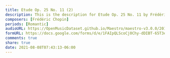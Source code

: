 ```yaml
---
title: Etude Op. 25 No. 11 (2)
description: This is the description for Etude Op. 25 No. 11 by Frédéric Chopin
composers: [Frédéric Chopin]
periods: [Romantic]
audioURL: https://OpenMusicDataset.github.io/Maestro/maestro-v3.0.0/2015/MIDI-Unprocessed_R1_D2-13-20_mid--AUDIO-from_mp3_18_R1_2015_wav--2.midi
formURL: https://docs.google.com/forms/d/e/1FAIpQLScoCj0Chy-dDIBT-65T3eYmxtAo0FecjvIbvGi8PgbE109XjA/viewform
comments: true
share: true
date: 2021-08-08T07:43:13-06:00
---
```

